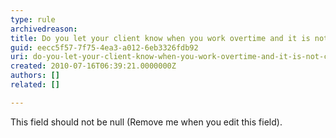 ```yaml
---
type: rule
archivedreason: 
title: Do you let your client know when you work overtime and it is not charged?
guid: eecc5f57-7f75-4ea3-a012-6eb3326fdb92
uri: do-you-let-your-client-know-when-you-work-overtime-and-it-is-not-charged
created: 2010-07-16T06:39:21.0000000Z
authors: []
related: []

---
```



This field should not be null (Remove me when you edit this field).
<br><excerpt class='endintro'></excerpt><br>



